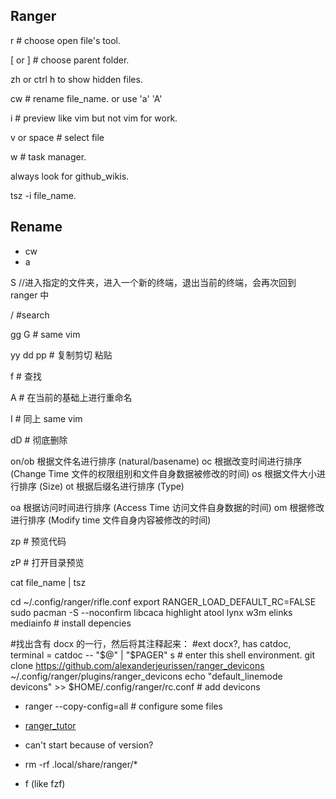## Ranger
r # choose open file's tool.

[ or ] # choose parent folder.

zh or ctrl h  to show hidden files.

cw # rename file_name. or use 'a' 'A'

i  # preview like vim but not vim for work.

v  or space  # select file

w # task manager.

always look for github_wikis.

tsz -i file_name.

## Rename
- cw
- a

S   //进入指定的文件夹，进入一个新的终端，退出当前的终端，会再次回到 ranger 中

/ #search

gg G # same vim

yy dd pp # 复制剪切 粘贴

f # 查找

A # 在当前的基础上进行重命名

I  # 同上   same vim

dD   # 彻底删除

  on/ob   根据文件名进行排序 (natural/basename)
  oc      根据改变时间进行排序 (Change Time 文件的权限组别和文件自身数据被修改的时间)
  os      根据文件大小进行排序 (Size)
ot      根据后缀名进行排序 (Type)

  oa      根据访问时间进行排序 (Access Time 访问文件自身数据的时间)
om      根据修改进行排序 (Modify time 文件自身内容被修改的时间)

  zp   # 预览代码

  zP # 打开目录预览

  cat file_name | tsz

  cd ~/.config/ranger/rifle.conf
  export RANGER_LOAD_DEFAULT_RC=FALSE
  sudo pacman -S  --noconfirm libcaca highlight atool lynx w3m elinks  mediainfo   # install  depencies

#找出含有 docx 的一行，然后将其注释起来：
#ext docx?, has catdoc,       terminal = catdoc -- "$@" | "$PAGER"
  s # enter this shell environment.
  git clone https://github.com/alexanderjeurissen/ranger_devicons ~/.config/ranger/plugins/ranger_devicons
  echo "default_linemode devicons" >> $HOME/.config/ranger/rc.conf   # add devicons

  - ranger --copy-config=all  # configure some files
  - [ranger_tutor](https://blog.csdn.net/lxyoucan/article/details/115671189)

- can't start because of version?
- rm -rf .local/share/ranger/*

- f (like fzf)
